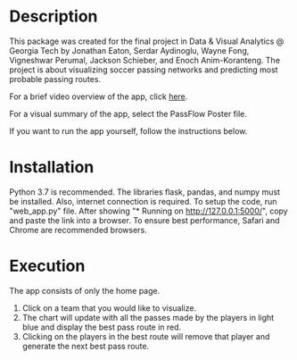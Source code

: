 # Description
This package was created for the final project in Data & Visual Analytics @ Georgia Tech by Jonathan Eaton, Serdar Aydinoglu, 
Wayne Fong, Vigneshwar Perumal, Jackson Schieber, and Enoch Anim-Koranteng.
The project is about visualizing soccer passing networks and predicting most probable passing routes. 

For a brief video overview of the app, click [here](https://youtu.be/51xKCuDWBJQ).

For a visual summary of the app, select the PassFlow Poster file.

If you want to run the app yourself, follow the instructions below.

# Installation
Python 3.7 is recommended. The libraries flask, pandas, and numpy must be installed.
Also, internet connection is required. 
To setup the code, run "web_app.py" file. 
After showing "* Running on http://127.0.0.1:5000/", copy and paste the link into a browser. 
To ensure best performance, Safari and Chrome are recommended browsers.

# Execution
The app consists of only the home page. 
1. Click on a team that you would like to visualize. 
2. The chart will update with all the passes made by the players in light blue and display the best pass route in red. 
3. Clicking on the players in the best route will remove that player and generate the next best pass route.
